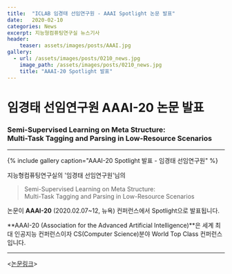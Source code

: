 ```yaml
---
title:  "ICLAB 임경태 선임연구원 - AAAI Spotlight 논문 발표"
date:   2020-02-10 
categories: News
excerpt: 지능형컴퓨팅연구실 뉴스기사
header:
    teaser: assets/images/posts/AAAI.jpg
gallery:
  - url: /assets/images/posts/0210_news.jpg
    image_path: /assets/images/posts/0210_news.jpg
    title: "AAAI-20 Spotlight 발표"
---
```


# 임경태 선임연구원 AAAI-20 논문 발표
### Semi-Supervised Learning on Meta Structure:<br> Multi-Task Tagging and Parsing in Low-Resource Scenarios
---

{% include gallery caption="AAAI-20 Spotlight 발표 - 임경태 선임연구원" %}

지능형컴퓨팅연구실의 '임경태 선임연구원'님의 <br>
> Semi-Supervised Learning on Meta Structure: <br>Multi-Task Tagging and Parsing in Low-Resource Scenarios

논문이 **AAAI-20** (2020.02.07~12, 뉴욕) 컨퍼런스에서 Spotlight으로 발표됩니다. <br>

**AAAI-20 (Association for the Advanced Artificial Intelligence)**은 세계 최대 인공지능 컨퍼런스이자 CS(Computer Science)분야 World Top Class 컨퍼런스입니다.

---

<[논문링크](https://scholar.google.com/scholar?hl=ko&as_sdt=0%2C5&q=Semi-Supervised+Learning+on+Meta+Structure%3A+Multi-Task+Tagging+and+Parsing+in+Low-Resource+Scenarios&btnG=)>

